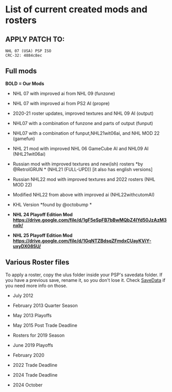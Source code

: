 # List of current created mods and rosters


## APPLY PATCH TO:
````
NHL 07 (USA) PSP ISO 
CRC-32: 4884c8ec
````

## Full mods

**BOLD = Our Mods**

- NHL 07 with improved ai from NHL 09 (funzone)

- NHL 07 with improved ai from PS2 AI (propre)

- 2020-21 roster updates, improved textures and  NHL 09 AI (output)

- NHL07 with a combination of funzone and parts of output (funput)

- NHL07 with a combination of funput,NHL21wit06ai, and NHL MOD 22 (gamefun)

- NHL 21 mod with improved NHL 06 GameCube AI and NHL09 AI (NHL21wit06ai) 

- Russian mod with improved textures and new(ish) rosters
*by @RetroIGRUN * (NHL21 (FULL-UPD))
[it also has english versions]

- Russian NHL22 mod with improved textures and 2022 rosters (NHL MOD 22)

- Modified NHL22 from above with improved ai (NHL22withcutomAI) 

- KHL Version *found by @octobump *

- **NHL 24 Playoff Edition Mod https://drive.google.com/file/d/1gF5eSpFB7bBwMQbZ4IYd50JzAzM3nxIr/**

- **NHL 25 Playoff Edition Mod https://drive.google.com/file/d/1GqNTZBdsqZFmdxCUayKViY-uxyDX08SU/**


## Various Roster files

To apply a roster, copy the ulus folder inside your PSP's savedata folder. If you have a previous save, rename it, so you don't lose it. Check [SaveData](https://github.com/Bunkai9448/NHL-07_public/tree/main/SaveData) if you need more info on those.


 - July 2012 
 
 - February 2013 Quarter Season
 
 - May 2013 Playoffs
 
 - May 2015 Post Trade Deadline
 
 - Rosters for 2019 Season
 
 - June 2019 Playoffs
 
 - February 2020

 - 2022 Trade Deadline
 
 - 2024 Trade Deadline

 - 2024 October

